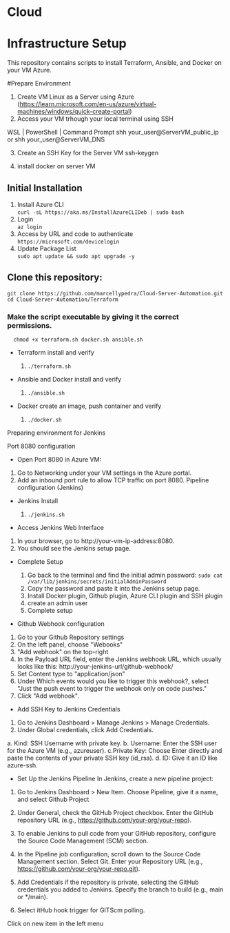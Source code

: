 # Cloud
# Infrastructure Setup

This repository contains scripts to install Terraform, Ansible, and Docker on your VM Azure.

#Prepare Environment

1. Create VM Linux as a Server using Azure (https://learn.microsoft.com/en-us/azure/virtual-machines/windows/quick-create-portal)
2. Access your VM trhough your local terminal using SSH

WSL | PowerShell | Command Prompt
shh your_user@ServerVM_public_ip or shh your_user@ServerVM_DNS

3. Create an SSH Key for the Server VM
ssh-keygen

4. install docker on server VM


## Initial Installation
   1. Install Azure CLI   
      ```curl -sL https://aka.ms/InstallAzureCLIDeb | sudo bash```
   2. Login   
      ```az login```
   3. Access by URL and code to authenticate   
      ```https://microsoft.com/devicelogin ```
   4. Update Package List   
      ```sudo apt update && sudo apt upgrade -y```
      
## Clone this repository:
   ```git clone https://github.com/marcellypedra/Cloud-Server-Automation.git```   
   ```cd Cloud-Server-Automation/Terraform```
   
   ### Make the script executable by giving it the correct permissions. 
      chmod +x terraform.sh docker.sh ansible.sh 

   - Terraform install and verify
      1. ```./terraform.sh```   
      
   - Ansible and Docker install and verify
      1. ```./ansible.sh```   
     

   - Docker create an image, push container and verify
      1. ```./docker.sh```
    
Preparing environment for Jenkins

Port 8080 configuration
- Open Port 8080 in Azure VM:
1. Go to Networking under your VM settings in the Azure portal.
2. Add an inbound port rule to allow TCP traffic on port 8080.
Pipeline configuration (Jenkins)

- Jenkins Install
  1. ````./jenkins.sh````


- Access Jenkins Web Interface
1. In your browser, go to http://your-vm-ip-address:8080.
2. You should see the Jenkins setup page.

- Complete Setup
  1. Go back to the terminal and find the initial admin password:
   ````sudo cat /var/lib/jenkins/secrets/initialAdminPassword````
  2. Copy the password and paste it into the Jenkins setup page.
  3. Install Docker plugin, Github plugin, Azure CLI plugin and SSH plugin
  4. create an admin user
  5. Complete setup

- Github Webhook configuration
1. Go to your Github Repository settings 
2. On the left panel, choose "Webooks"
3. "Add webhook" on the top-right
4. In the Payload URL field, enter the Jenkins webhook URL, which usually looks like this: http://your-jenkins-url/github-webhook/
5. Set Content type to "application/json"
6. Under Which events would you like to trigger this webhook?, select "Just the push event to trigger the webhook only on code pushes."
7. Click "Add webhook".

- Add SSH Key to Jenkins Credentials
 1. Go to Jenkins Dashboard > Manage Jenkins > Manage Credentials.
 2. Under Global credentials, click Add Credentials.

  a. Kind: SSH Username with private key.
  b. Username: Enter the SSH user for the Azure VM (e.g., azureuser).
  c.Private Key: Choose Enter directly and paste the contents of your private SSH key (id_rsa).
  d. ID: Give it an ID like azure-ssh.


- Set Up the Jenkins Pipeline
In Jenkins, create a new pipeline project:

1. Go to Jenkins Dashboard > New Item.
Choose Pipeline, give it a name,  and select Github Project

2. Under General, check the GitHub Project checkbox.
Enter the GitHub repository URL (e.g., https://github.com/your-org/your-repo).

3. To enable Jenkins to pull code from your GitHub repository, configure the Source Code Management (SCM) section.

4. In the Pipeline job configuration, scroll down to the Source Code Management section.
Select Git.
Enter your Repository URL (e.g., https://github.com/your-org/your-repo.git).

5. Add Credentials if the repository is private, selecting the GitHub credentials you added to Jenkins.
Specify the branch to build (e.g., main or */main).

6. Select itHub hook trigger for GITScm polling.



















Click on new item  in the left menu
 

  
   





        

        
     





